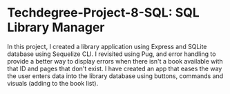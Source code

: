 # Techdegree-Project-8-SQL: SQL Library Manager

In this project, I created a library application using Express and SQLite database using Sequelize CLI. I revisited using Pug, and error handling to provide a better way to display errors when there isn't a book available with that ID and pages that don't exist. I have created an app that eases the way the user enters data into the library database using buttons, commands and visuals (adding to the book list).
